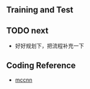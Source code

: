 ## Training and Test
## TODO next
+ 好好规划下，把流程补充一下

## Coding Reference
+ [mccnn](https://github.com/jzbontar/mc-cnn)
